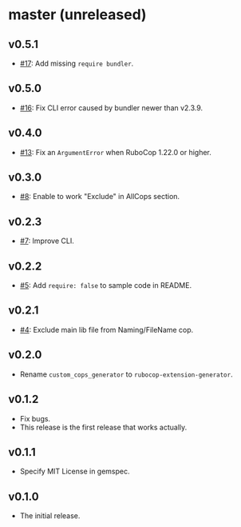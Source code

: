 # master (unreleased)

## v0.5.1

* [#17](https://github.com/rubocop/rubocop-extension-generator/pull/17): Add missing `require bundler`.

## v0.5.0

* [#16](https://github.com/rubocop/rubocop-extension-generator/pull/16): Fix CLI error caused by bundler newer than v2.3.9.

## v0.4.0

* [#13](https://github.com/rubocop/rubocop-extension-generator/pull/13): Fix an `ArgumentError` when RuboCop 1.22.0 or higher.

## v0.3.0

* [#8](https://github.com/rubocop/rubocop-extension-generator/pull/8): Enable to work "Exclude" in AllCops section.

## v0.2.3

* [#7](https://github.com/rubocop/rubocop-extension-generator/pull/7): Improve CLI.

## v0.2.2

* [#5](https://github.com/rubocop/rubocop-extension-generator/pull/5): Add `require: false` to sample code in README.

## v0.2.1

* [#4](https://github.com/rubocop/rubocop-extension-generator/pull/4): Exclude main lib file from Naming/FileName cop.

## v0.2.0

* Rename `custom_cops_generator` to `rubocop-extension-generator`.

## v0.1.2

* Fix bugs.
* This release is the first release that works actually.

## v0.1.1

* Specify MIT License in gemspec.

## v0.1.0

* The initial release.
